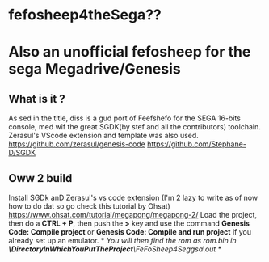 # fefosheep4theSega??
# Also an unofficial fefosheep for the sega Megadrive/Genesis
## What is it ?
As sed in the title, diss is a gud port of Feefshefo for the SEGA 16-bits console, med wif the great SGDK(by stef and all the contributors) toolchain.
Zerasul's VScode extension and template was also used.
https://github.com/zerasul/genesis-code
https://github.com/Stephane-D/SGDK
## Oww 2 build
Install SGDk anD Zerasul's vs code extension (I'm 2 lazy to write as of now how to do dat so go check this tutorial by Ohsat)
https://www.ohsat.com/tutorial/megapong/megapong-2/
Load the project, then do a **CTRL + P**, then push the **>** key and use the command **Genesis Code: Compile project** or **Genesis Code: Compile and run project** if you already set up an emulator. * *You will then find the rom as rom.bin in  **\DirectoryInWhichYouPutTheProject**\FeFoSheep4Seggsa\out* *
